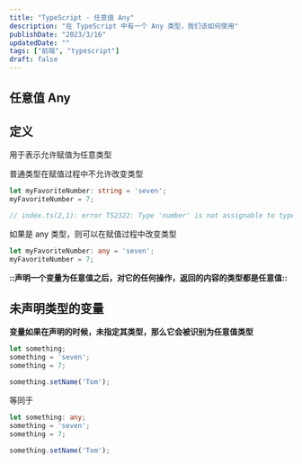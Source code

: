 ```yaml
---
title: "TypeScript - 任意值 Any"
description: "在 TypeScript 中有一个 Any 类型，我们该如何使用"
publishDate: "2023/3/16"
updatedDate: ""
tags: ["前端", "typescript"]
draft: false
---
```


## 任意值 Any

## 定义

用于表示允许赋值为任意类型

普通类型在赋值过程中不允许改变类型

```typescript
let myFavoriteNumber: string = 'seven';
myFavoriteNumber = 7;

// index.ts(2,1): error TS2322: Type 'number' is not assignable to type 'string'.
```

如果是 any 类型，则可以在赋值过程中改变类型

```typescript
let myFavoriteNumber: any = 'seven';
myFavoriteNumber = 7;
```

**::声明一个变量为任意值之后，对它的任何操作，返回的内容的类型都是任意值::**

## 未声明类型的变量

**变量如果在声明的时候，未指定其类型，那么它会被识别为任意值类型**

```typescript
let something;
something = 'seven';
something = 7;

something.setName('Tom');
```

等同于

```typescript
let something: any;
something = 'seven';
something = 7;

something.setName('Tom');
```

